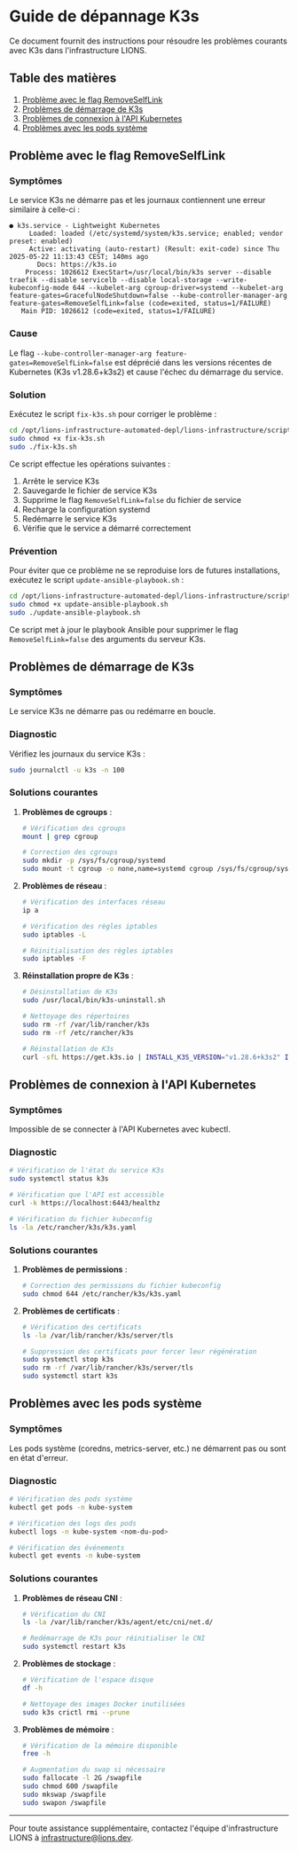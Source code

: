 # Guide de dépannage K3s

Ce document fournit des instructions pour résoudre les problèmes courants avec K3s dans l'infrastructure LIONS.

## Table des matières

1. [Problème avec le flag RemoveSelfLink](#problème-avec-le-flag-removeselflink)
2. [Problèmes de démarrage de K3s](#problèmes-de-démarrage-de-k3s)
3. [Problèmes de connexion à l'API Kubernetes](#problèmes-de-connexion-à-lapi-kubernetes)
4. [Problèmes avec les pods système](#problèmes-avec-les-pods-système)

## Problème avec le flag RemoveSelfLink

### Symptômes

Le service K3s ne démarre pas et les journaux contiennent une erreur similaire à celle-ci :

```
● k3s.service - Lightweight Kubernetes
     Loaded: loaded (/etc/systemd/system/k3s.service; enabled; vendor preset: enabled)
     Active: activating (auto-restart) (Result: exit-code) since Thu 2025-05-22 11:13:43 CEST; 140ms ago
       Docs: https://k3s.io
    Process: 1026612 ExecStart=/usr/local/bin/k3s server --disable traefik --disable servicelb --disable local-storage --write-kubeconfig-mode 644 --kubelet-arg cgroup-driver=systemd --kubelet-arg feature-gates=GracefulNodeShutdown=false --kube-controller-manager-arg feature-gates=RemoveSelfLink=false (code=exited, status=1/FAILURE)
   Main PID: 1026612 (code=exited, status=1/FAILURE)
```

### Cause

Le flag `--kube-controller-manager-arg feature-gates=RemoveSelfLink=false` est déprécié dans les versions récentes de Kubernetes (K3s v1.28.6+k3s2) et cause l'échec du démarrage du service.

### Solution

Exécutez le script `fix-k3s.sh` pour corriger le problème :

```bash
cd /opt/lions-infrastructure-automated-depl/lions-infrastructure/scripts
sudo chmod +x fix-k3s.sh
sudo ./fix-k3s.sh
```

Ce script effectue les opérations suivantes :
1. Arrête le service K3s
2. Sauvegarde le fichier de service K3s
3. Supprime le flag `RemoveSelfLink=false` du fichier de service
4. Recharge la configuration systemd
5. Redémarre le service K3s
6. Vérifie que le service a démarré correctement

### Prévention

Pour éviter que ce problème ne se reproduise lors de futures installations, exécutez le script `update-ansible-playbook.sh` :

```bash
cd /opt/lions-infrastructure-automated-depl/lions-infrastructure/scripts
sudo chmod +x update-ansible-playbook.sh
sudo ./update-ansible-playbook.sh
```

Ce script met à jour le playbook Ansible pour supprimer le flag `RemoveSelfLink=false` des arguments du serveur K3s.

## Problèmes de démarrage de K3s

### Symptômes

Le service K3s ne démarre pas ou redémarre en boucle.

### Diagnostic

Vérifiez les journaux du service K3s :

```bash
sudo journalctl -u k3s -n 100
```

### Solutions courantes

1. **Problèmes de cgroups** :

   ```bash
   # Vérification des cgroups
   mount | grep cgroup
   
   # Correction des cgroups
   sudo mkdir -p /sys/fs/cgroup/systemd
   sudo mount -t cgroup -o none,name=systemd cgroup /sys/fs/cgroup/systemd
   ```

2. **Problèmes de réseau** :

   ```bash
   # Vérification des interfaces réseau
   ip a
   
   # Vérification des règles iptables
   sudo iptables -L
   
   # Réinitialisation des règles iptables
   sudo iptables -F
   ```

3. **Réinstallation propre de K3s** :

   ```bash
   # Désinstallation de K3s
   sudo /usr/local/bin/k3s-uninstall.sh
   
   # Nettoyage des répertoires
   sudo rm -rf /var/lib/rancher/k3s
   sudo rm -rf /etc/rancher/k3s
   
   # Réinstallation de K3s
   curl -sfL https://get.k3s.io | INSTALL_K3S_VERSION="v1.28.6+k3s2" INSTALL_K3S_EXEC="server --disable=traefik --disable=servicelb --disable=local-storage --write-kubeconfig-mode 644 --kubelet-arg cgroup-driver=systemd --kubelet-arg feature-gates=GracefulNodeShutdown=false" sh -
   ```

## Problèmes de connexion à l'API Kubernetes

### Symptômes

Impossible de se connecter à l'API Kubernetes avec kubectl.

### Diagnostic

```bash
# Vérification de l'état du service K3s
sudo systemctl status k3s

# Vérification que l'API est accessible
curl -k https://localhost:6443/healthz

# Vérification du fichier kubeconfig
ls -la /etc/rancher/k3s/k3s.yaml
```

### Solutions courantes

1. **Problèmes de permissions** :

   ```bash
   # Correction des permissions du fichier kubeconfig
   sudo chmod 644 /etc/rancher/k3s/k3s.yaml
   ```

2. **Problèmes de certificats** :

   ```bash
   # Vérification des certificats
   ls -la /var/lib/rancher/k3s/server/tls
   
   # Suppression des certificats pour forcer leur régénération
   sudo systemctl stop k3s
   sudo rm -rf /var/lib/rancher/k3s/server/tls
   sudo systemctl start k3s
   ```

## Problèmes avec les pods système

### Symptômes

Les pods système (coredns, metrics-server, etc.) ne démarrent pas ou sont en état d'erreur.

### Diagnostic

```bash
# Vérification des pods système
kubectl get pods -n kube-system

# Vérification des logs des pods
kubectl logs -n kube-system <nom-du-pod>

# Vérification des événements
kubectl get events -n kube-system
```

### Solutions courantes

1. **Problèmes de réseau CNI** :

   ```bash
   # Vérification du CNI
   ls -la /var/lib/rancher/k3s/agent/etc/cni/net.d/
   
   # Redémarrage de K3s pour réinitialiser le CNI
   sudo systemctl restart k3s
   ```

2. **Problèmes de stockage** :

   ```bash
   # Vérification de l'espace disque
   df -h
   
   # Nettoyage des images Docker inutilisées
   sudo k3s crictl rmi --prune
   ```

3. **Problèmes de mémoire** :

   ```bash
   # Vérification de la mémoire disponible
   free -h
   
   # Augmentation du swap si nécessaire
   sudo fallocate -l 2G /swapfile
   sudo chmod 600 /swapfile
   sudo mkswap /swapfile
   sudo swapon /swapfile
   ```

---

Pour toute assistance supplémentaire, contactez l'équipe d'infrastructure LIONS à infrastructure@lions.dev.